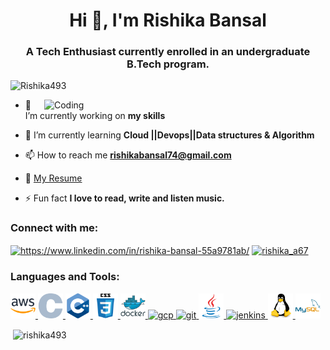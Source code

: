 <h1 align="center">Hi 👋, I'm Rishika Bansal</h1>
<h3 align="center">A Tech Enthusiast currently enrolled in an undergraduate B.Tech program.</h3>

<p align="left"> <img src="https://komarev.com/ghpvc/?username=Rishika493&label=Profile%20views&color=0e75b6&style=flat" alt="Rishika493" /> </p>
<img align="right" alt="Coding" width="450" src="https://as2.ftcdn.net/jpg/03/59/53/41/1000_F_359534110_ObxpBSahe5bJJYjGBujx0l2ACP5Mb1Iq.jpg">


- 🔭 I’m currently working on **my skills**

- 🌱 I’m currently learning **Cloud ||Devops||Data structures & Algorithm**

- 📫 How to reach me **rishikabansal74@gmail.com**

- 📄 [My Resume](https://drive.google.com/file/d/1KmVMolEmnoYWcFs9rinm4pE__A1-eeyA/view?usp=sharing)

- ⚡ Fun fact **I love to read, write and listen music.**

<h3 align="left">Connect with me:</h3>
<p align="left">
<a href="https://linkedin.com/in/rishika-bansal-55a9781ab/" target="blank"><img align="center" src="https://img.icons8.com/fluent/48/000000/linkedin.png" alt="https://www.linkedin.com/in/rishika-bansal-55a9781ab/" height="40" width="40" /></a>
<a href="https://instagram.com/rishika_a67" target="blank"><img align="center" src="https://img.icons8.com/fluent/48/000000/instagram-new.png" alt="rishika_a67" height="40" width="40" /></a>
</p>

<h3 align="left">Languages and Tools:</h3>
<p align="left"> <a href="https://aws.amazon.com" target="_blank"> <img src="https://raw.githubusercontent.com/devicons/devicon/master/icons/amazonwebservices/amazonwebservices-original-wordmark.svg" alt="aws" width="40" height="40"/> </a> <a href="https://www.cprogramming.com/" target="_blank"> <img src="https://raw.githubusercontent.com/devicons/devicon/master/icons/c/c-original.svg" alt="c" width="40" height="40"/> </a> <a href="https://www.w3schools.com/cpp/" target="_blank"> <img src="https://raw.githubusercontent.com/devicons/devicon/master/icons/cplusplus/cplusplus-original.svg" alt="cplusplus" width="40" height="40"/> </a> <a href="https://www.w3schools.com/css/" target="_blank"> <img src="https://raw.githubusercontent.com/devicons/devicon/master/icons/css3/css3-original-wordmark.svg" alt="css3" width="40" height="40"/> </a> <a href="https://www.docker.com/" target="_blank"> <img src="https://raw.githubusercontent.com/devicons/devicon/master/icons/docker/docker-original-wordmark.svg" alt="docker" width="40" height="40"/> </a> <a href="https://cloud.google.com" target="_blank"> <img src="https://www.vectorlogo.zone/logos/google_cloud/google_cloud-icon.svg" alt="gcp" width="40" height="40"/> </a> <a href="https://git-scm.com/" target="_blank"> <img src="https://www.vectorlogo.zone/logos/git-scm/git-scm-icon.svg" alt="git" width="40" height="40"/> </a> <a href="https://www.java.com" target="_blank"> <img src="https://raw.githubusercontent.com/devicons/devicon/master/icons/java/java-original.svg" alt="java" width="40" height="40"/> </a> <a href="https://www.jenkins.io" target="_blank"> <img src="https://www.vectorlogo.zone/logos/jenkins/jenkins-icon.svg" alt="jenkins" width="40" height="40"/> </a> <a href="https://www.linux.org/" target="_blank"> <img src="https://raw.githubusercontent.com/devicons/devicon/master/icons/linux/linux-original.svg" alt="linux" width="40" height="40"/> </a> <a href="https://www.mysql.com/" target="_blank"> <img src="https://raw.githubusercontent.com/devicons/devicon/master/icons/mysql/mysql-original-wordmark.svg" alt="mysql" width="40" height="40"/> </a> </p>

<p>&nbsp;<img align="center" src="https://github-readme-stats.vercel.app/api?username=rishika493&show_icons=true&bg_color=0d0d0d&locale=en" alt="rishika493" /></p>


